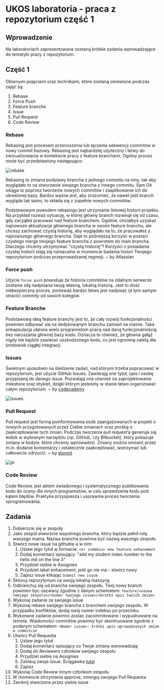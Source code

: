 # UKOS laboratoria - praca z repozytorium część 1

## Wprowadzenie
Na laboratoriach zaprezentowane zostaną krótkie zadania wprowadzające do tematyki pracy z repozytorium.

## Część 1

Głównymi pojęciami oraz technikami, które zostaną omówione podczas zajęć są:

1. Rebase
2. Force Push
3. Feature branche
4. Issue
5. Pull Request
6. Code Review

### Rebase
Rebasing jest procesem przenoszenia lub łączenia sekwencji commitów w nowy commit bazowy. Rebasing jest najbardziej użyteczny i łatwy do zwizualizowania w kontekście pracy z feature branchami. Ogólny proces może być przedstawiony następująco:

![rebase](https://wac-cdn.atlassian.com/dam/jcr:4e576671-1b7f-43db-afb5-cf8db8df8e4a/01%20What%20is%20git%20rebase.svg?cdnVersion=668)

Rebasing to zmiana podstawy brancha z jednego commitu na inny, tak aby wyglądało to na stworzenie swojego brancha z innego commitu. Sam Git osiąga to poprzez tworzenie nowych commitów i zaaplikowanie ich do określonej bazy. Bardzo ważne jest, aby zrozumieć, że nawet jeśli branch wygląda tak samo, to składa się z zupełnie nowych commitów.

Podstawowym powodem rebasingu jest utrzymanie liniowej historii projektu. Na przykład rozważ sytuację, w której główny branch rozwinął się od czasu, gdy zacząłeś pracować nad feature branchem. Ogólnie, chciałbyś uzyskać najnowsze aktualizacje głównego brancha w swoim feature branchu, ale chcesz zachować czystą historię, aby wyglądało na to, że pracowałeś z najnowszego głównego brancha. Daje to późniejszą korzyść w postaci czystego merge twojego feature brancha z powrotem do main brancha. Dlaczego chcemy utrzymywać "czystą historię"? Korzyści z posiadania czystej historii stają się namacalne w momencie badania histori Twojego repozytorium podczas przeprowadzanej regresji. ~ by Atlassian

### Force push

Użycie `force push` powoduje że historia commitów na zdalnym serwerze zostanie siłą nadpisana twoją własną, lokalną historią. Jest to dość niebezpieczny proces, ponieważ bardzo łatwo jest nadpisać (a tym samym stracić) commity od swoich kolegów.


### Feature Branche

Podstawową ideą feature branchy jest to, że cały rozwój funkcjonalności powinien odbywać się na dedykowanym branchu zamiast na mainie. Taka enkapsulacja ułatwia wielu programistom pracę nad daną funkcjonalnością bez naruszania głównej bazy kodu. Oznacza to również, że główna gałąź nigdy nie będzie zawierać uszkodzonego kodu, co jest ogromną zaletą dla środowisk ciągłej integracji.

### Issues
Świetnym sposobem na śledzenie zadań, nad którymi trzeba popracować w repozytorium, jest użycie GitHub Issues. Zawierają one tytuł, opis i osobę przypisaną do danego issue.  Pozwalają one również na zaprojektowanie milestone oraz etykiet, dzięki którym jesteśmy w stanie łatwo organizować całym repozytorium. ~ by [codecademy](ttps://static-assets.codecademy.com/Courses/learn-git-github/project-management/)

![issues](https://static-assets.codecademy.com/Courses/learn-git-github/project-management/issues-board-docs.png
)

### Pull Request

Pull request jest formą poinformowania osób zaangażowanych w projekt o nowych przygotowanych przez Ciebie zmianach oraz prośbą o zaakceptowanie tych zmian.
Podczas tworzenia pull request’a generuje się widok w wybranym narzędziu (np. GitHub, czy Bitbucket), który pokazuje zmiany w kodzie, które chcemy wprowadzić. Zmiany można omówić przez m.in. dodanie komentarzy i ostatecznie zaakceptować, wstrzymać lub całkowicie odrzucić. ~ by [stormit](https://stormit.pl/pull-request/)

![pr](https://docs.github.com/assets/cb-87213/images/help/pull_requests/pull-request-review-edit-branch.png)

### Code Review

Code Review, jest aktem świadomego i systematycznego publikowania kodu do oceny dla innych programistów, w celu sprawdzenia kodu pod kątem błędów.  Praktyka przyspiesza i usprawnia proces tworzenia oprogramowania.

## Zadania

1. Dobierzcie się w zespoły
2. Jako zespół stworzcie wspolnego brancha, który będzie pełnił rolę waszego maina. Nazwa brancha powinna być nazwą waszego zespołu
3. Stwórz nowe issue na githubie a w nim:
   1. Ustaw jego tytuł w formacie: `<nr indeksu> new feature enhacement`
   2. Dodaj komentarz opisujący: "add my student index number to the hello.md on the line 3"
   3. Przydziel siebie w Assignies
   4. Przydziel label enhacement, jeśli go nie ma - stwórz nowy
   5. Zapisz issue klikając `Submit new issue`
4. Sklonuj repozytorium na swoją lokalną maszyną
5. Odbranchuj się od brancha swojego zespołu. Twój nowy branch powinien byc nazwany zgodnie z danym schematem: `feature/<nazwa twojego zespolu>/<numer twojego issue>/<krotki opis twoich zmian>`
6. Wykonaj zadanie ze swojego issue
7. Wykonaj rebase swojego brancha z branchem swojego zespołu. W przypadku konfliktów, dodaj swój numer indeksu po przecinku
8. Wykonane zadanie powinno zostac zacommitowane i wypushowane na remote. Wiadomości commitów powinny być skontruowane zgodnie z podanym schematem: `<Numer issue>: krótki opis wprowadzonych zmian w commitcie`
9. Utwórz Pull Requesta
   1. Ustaw jego tytuł
   2. Dodaj komentarz opisujący co Twoje zmiany wprowadzają
   3. Dodaj do Reviewers członków swojego zespołu
   4. Przydziel siebie na Assignies
   5. Zalinkuj swoje issue. Ściągawka [tutaj](https://docs.github.com/en/issues/tracking-your-work-with-issues/linking-a-pull-request-to-an-issue)
   6. Zapisz
10. Wykonaj Code Review innym członkom zespołu
11. W momencie otrzymania approve, zmerguj swojego Pull Requesta
12. Zamknij stworzone przez siebie issue
